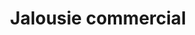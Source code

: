---
title: 'Jalousie commercial'
redirect_to:
  - 'https://discuss.pencil2d.org/t/jalousie-commercial/1085'
---